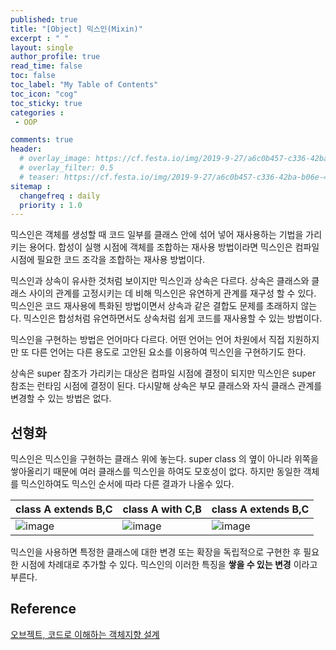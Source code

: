 ```yaml
---
published: true
title: "[Object] 믹스인(Mixin)"
excerpt : " "
layout: single
author_profile: true
read_time: false
toc: false
toc_label: "My Table of Contents"
toc_icon: "cog"
toc_sticky: true
categories :
 - OOP

comments: true
header:
  # overlay_image: https://cf.festa.io/img/2019-9-27/a6c0b457-c336-42ba-b06e-462de90ada91.jpg
  # overlay_filter: 0.5
  # teaser: https://cf.festa.io/img/2019-9-27/a6c0b457-c336-42ba-b06e-462de90ada91.jpg
sitemap :
  changefreq : daily
  priority : 1.0
---
```


믹스인은 객체를 생성할 때 코드 일부를 클래스 안에 섞어 넣어 재사용하는 기법을 가리키는 용어다. 합성이 실행 시점에 객체를 조합하는 재사용 방법이라면 믹스인은 컴파일 시점에 필요한 코드 조각을 조합하는 재사용 방법이다.
  
믹스인과 상속이 유사한 것처럼 보이지만 믹스인과 상속은 다르다. 상속은 클래스와 클래스 사이의 관계를 고정시키는 데 비해 믹스인은 유연하게 관계를 재구성 할 수 있다. 믹스인은 코드 재사용에 특화된 방법이면서 상속과 같은 결합도 문제를 초래하지 않는다. 믹스인은 합성처럼 유연하면서도 상속처럼 쉽게 코드를 재사용할 수 있는 방법이다.  

믹스인을 구현하는 방법은 언어마다 다르다. 어떤 언어는 언어 차원에서 직접 지원하지만 또 다른 언어는 다른 용도로 고안된 요소를 이용하여 믹스인을 구현하기도 한다.
  
상속은 super 참조가 가리키는 대상은 컴파일 시점에 결정이 되지만 믹스인은 super 참조는 런타임 시점에 결정이 된다. 다시말해 상속은 부모 클래스와 자식 클래스 관계를 변경할 수 있는 방법은 없다.

## 선형화

믹스인은 믹스인을 구현하는 클래스 위에 놓는다. super class 의 옆이 아니라 위쪽을 쌓아올리기 때문에 여러 클래스를 믹스인을 하여도 모호성이 없다. 하지만 동일한 객체를 믹스인하여도 믹스인 순서에 따라 다른 결과가 나올수 있다.

|class A extends B,C |class A with C,B|class A extends B,C|
|------|---|---|
|![image](https://user-images.githubusercontent.com/35194820/90200828-1a4a2380-de14-11ea-8a41-dc5d6d90e3ce.png)|![image](https://user-images.githubusercontent.com/35194820/90200886-42d21d80-de14-11ea-9aa4-ae49fbf287eb.png)|![image](https://user-images.githubusercontent.com/35194820/90200951-61381900-de14-11ea-83ad-f05941ee1718.png)|

믹스인을 사용하면 특정한 클래스에 대한 변경 또는 확장을 독립적으로 구현한 후 필요한 시점에 차례대로 추가할 수 있다. 믹스인의 이러한 특징을 __쌓을 수 있는 변경__ 이라고 부른다.
  
## Reference

[오브젝트, 코드로 이해하는 객체지향 설계](http://www.yes24.com/Product/Goods/74219491)
